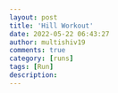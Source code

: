 ```yaml
---
layout: post
title: 'Hill Workout'
date: 2022-05-22 06:43:27
author: multishiv19
comments: true
category: [runs]
tags: [Run]
description: 
---
```


<div width='100%' class='strava-embed-placeholder' data-embed-type='activity' data-embed-id='7186885430'></div>
<script src='https://strava-embeds.com/embed.js'></script>
